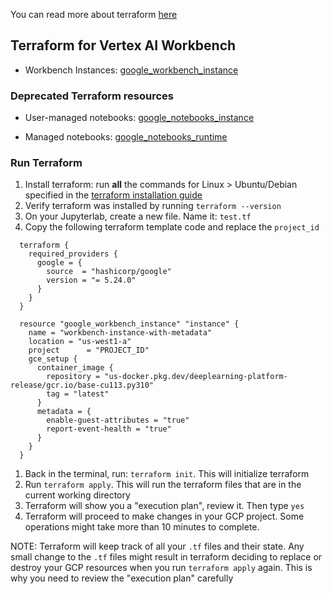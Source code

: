 You can read more about terraform
[here](https://developer.hashicorp.com/terraform/intro)

## Terraform for Vertex AI Workbench

-   Workbench Instances:
    [google_workbench_instance](https://registry.terraform.io/providers/hashicorp/google/latest/docs/resources/workbench_instance)

### Deprecated Terraform resources

-   User-managed notebooks:
    [google_notebooks_instance](https://registry.terraform.io/providers/hashicorp/google/latest/docs/resources/notebooks_instance)

-   Managed notebooks:
    [google_notebooks_runtime](https://registry.terraform.io/providers/hashicorp/google/latest/docs/resources/notebooks_runtime)

### Run Terraform
1.  Install terraform: run **all** the commands for Linux > Ubuntu/Debian
    specified in the
    [terraform installation guide](https://developer.hashicorp.com/terraform/tutorials/gcp-get-started/install-cli#install-terraform)
1.  Verify terraform was installed by running `terraform --version`
1.  On your Jupyterlab, create a new file. Name it: `test.tf`
1.  Copy the following terraform template code and replace the `project_id`

```
  terraform {
    required_providers {
      google = {
        source  = "hashicorp/google"
        version = "= 5.24.0"
      }
    }
  }

  resource "google_workbench_instance" "instance" {
    name = "workbench-instance-with-metadata"
    location = "us-west1-a"
    project      = "PROJECT_ID"
    gce_setup {
      container_image {
        repository = "us-docker.pkg.dev/deeplearning-platform-release/gcr.io/base-cu113.py310"
        tag = "latest"
      }
      metadata = {
        enable-guest-attributes = "true"
        report-event-health = "true"
      }
    }
  }
```

1.  Back in the terminal, run: `terraform init`. This will initialize terraform
1.  Run `terraform apply`. This will run the terraform files that are in the
    current working directory
1.  Terraform will show you a "execution plan", review it. Then type `yes`
1.  Terraform will proceed to make changes in your GCP project. Some operations
    might take more than 10 minutes to complete.

NOTE: Terraform will keep track of all your `.tf` files and their state. Any
small change to the `.tf` files might result in terraform deciding to replace or
destroy your GCP resources when you run `terraform apply` again. This is why you
need to review the "execution plan" carefully